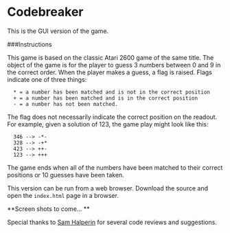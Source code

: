 Codebreaker
===========

This is the GUI version of the game.

###Instructions

This game is based on the classic Atari 2600 game of the same
title. The object of the game is for the player to guess 3
numbers between 0 and 9 in the correct order. When the player
makes a guess, a flag is raised. Flags indicate one of three things:

```
  * = a number has been matched and is not in the correct position
  + = a number has been matched and is in the correct position
  - = a number has not been matched.
```

The flag does not necessarily indicate the correct position on
the readout. For example, given a solution of 123, the game play
might look like this:

```
  346 --> -*-
  328 --> -+*
  423 --> ++-
  123 --> +++
```

The game ends when all of the numbers have been matched
to their correct positions or 10 guesses have been taken.

This version can be run from a web browser. Download the source and open the ```index.html``` page in a browser.

**Screen shots to come... **

Special thanks to [Sam Halperin](https://github.com/shalperin) for several code reviews and suggestions.
